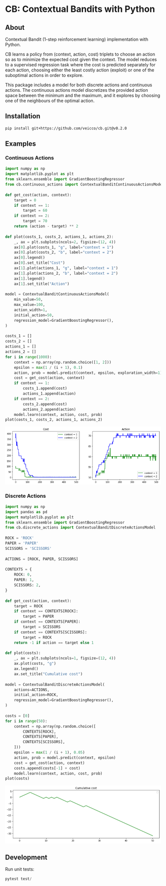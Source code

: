 # CB: Contextual Bandits with Python

## About

Contextual Bandit (1-step reinforcement learning) implementation with Python.

CB learns a policy from (context, action, cost) triplets to choose
an action so as to minimize the expected cost given the context. The model 
reduces to a supervised regression task where the cost is predicted separately 
for each action, choosing either the least costly action (exploit) or one
of the suboptimal actions in order to explore.

This package includes a model for both discrete actions and continuous actions.
The continuous actions model discretizes the provided action space between the 
minimum and the maximum, and it explores by choosing one of the neighbours
of the optimal action.

## Installation

```bash
pip install git+https://github.com/veicco/cb.git@v0.2.0
```

## Examples

### Continuous Actions

```python
import numpy as np
import matplotlib.pyplot as plt
from sklearn.ensemble import GradientBoostingRegressor
from cb.continuous_actions import ContextualBanditContinuousActionsModel

def get_cost(action, context):
    target = 0
    if context == 1:
        target = 60
    if context == 2:
        target = 70
    return (action - target) ** 2

def plot(costs_1, costs_2, actions_1, actions_2):
    _, ax = plt.subplots(ncols=2, figsize=(12, 4))
    ax[0].plot(costs_1, "g", label="context = 1")
    ax[0].plot(costs_2, "b", label="context = 2")
    ax[0].legend()
    ax[0].set_title("Cost")
    ax[1].plot(actions_1, "g", label="context = 1")
    ax[1].plot(actions_2, "b", label="context = 2")
    ax[1].legend()
    ax[1].set_title("Action")

model = ContextualBanditContinuousActionsModel(
    min_value=50,
    max_value=100,
    action_width=1,
    initial_action=50,
    regression_model=GradientBoostingRegressor(),
)

costs_1 = []
costs_2 = []
actions_1 = []
actions_2 = []
for i in range(1000):
    context = np.array(np.random.choice([1, 2]))
    epsilon = max(1 / (i + 1), 0.1)
    action, prob = model.predict(context, epsilon, exploration_width=1)
    cost = get_cost(action, context)
    if context == 1:
        costs_1.append(cost)
        actions_1.append(action)
    if context == 2:
        costs_2.append(cost)
        actions_2.append(action)
    model.learn(context, action, cost, prob)
plot(costs_1, costs_2, actions_1, actions_2)
```

![Costs and chosen actions over time.](https://github.com/veicco/cacb/blob/master/img/plot_continuous_actions.png?raw=true)

### Discrete Actions

```python
import numpy as np
import pandas as pd
import matplotlib.pyplot as plt
from sklearn.ensemble import GradientBoostingRegressor
from cb.discrete_actions import ContextualBanditDiscreteActionsModel

ROCK = 'ROCK'
PAPER = 'PAPER'
SCISSORS = 'SCISSORS'

ACTIONS = [ROCK, PAPER, SCISSORS]

CONTEXTS = {
    ROCK: 0,
    PAPER: 1,
    SCISSORS: 2,
}

def get_cost(action, context):
    target = ROCK
    if context == CONTEXTS[ROCK]:
        target = PAPER
    if context == CONTEXTS[PAPER]:
        target = SCISSORS
    if context == CONTEXTS[SCISSORS]:
        target = ROCK
    return -1 if action == target else 1

def plot(costs):
    _, ax = plt.subplots(ncols=1, figsize=(12, 4))
    ax.plot(costs, "g")
    ax.legend()
    ax.set_title("Cumulative cost")

model = ContextualBanditDiscreteActionsModel(
    actions=ACTIONS,
    initial_action=ROCK,
    regression_model=GradientBoostingRegressor(),
)

costs = [0]
for i in range(50):
    context = np.array(np.random.choice([
        CONTEXTS[ROCK],
        CONTEXTS[PAPER],
        CONTEXTS[SCISSORS],
    ]))
    epsilon = max(1 / (i + 1), 0.05)
    action, prob = model.predict(context, epsilon)
    cost = get_cost(action, context)
    costs.append(costs[-1] + cost)
    model.learn(context, action, cost, prob)
plot(costs)
```

![Cumulative cost over time.](https://github.com/veicco/cacb/blob/master/img/plot_discrete_actions.png?raw=true)

## Development

Run unit tests:

```python
pytest test/
```
